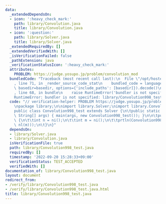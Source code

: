 ```yaml
---
data:
  _extendedDependsOn:
  - icon: ':heavy_check_mark:'
    path: library/Convolution.java
    title: library/Convolution.java
  - icon: ':question:'
    path: library/Solver.java
    title: library/Solver.java
  _extendedRequiredBy: []
  _extendedVerifiedWith: []
  _isVerificationFailed: false
  _pathExtension: java
  _verificationStatusIcon: ':heavy_check_mark:'
  attributes:
    PROBLEM: https://judge.yosupo.jp/problem/convolution_mod
  bundledCode: "Traceback (most recent call last):\n  File \"/opt/hostedtoolcache/Python/3.10.6/x64/lib/python3.10/site-packages/onlinejudge_verify/documentation/build.py\"\
    , line 71, in _render_source_code_stat\n    bundled_code = language.bundle(stat.path,\
    \ basedir=basedir, options={'include_paths': [basedir]}).decode()\n  File \"/opt/hostedtoolcache/Python/3.10.6/x64/lib/python3.10/site-packages/onlinejudge_verify/languages/user_defined.py\"\
    , line 68, in bundle\n    raise RuntimeError('bundler is not specified: {}'.format(str(path)))\n\
    RuntimeError: bundler is not specified: library/Convolution998_test.java\n"
  code: "// verification-helper: PROBLEM https://judge.yosupo.jp/problem/convolution_mod\n\
    \npackage library;\n\nimport library.Solver;\nimport library.Convolution;\n\n\
    public class Convolution998_test extends Solver {\n\tpublic static void main(final\
    \ String[] args) { main(args, new Convolution998_test()); }\n\n\tpublic void solve()\
    \ {\n\t\tint n = ni();\n\t\tint m = ni();\n\t\tprtln(Convolution998.cnv.cnv(nl(n),\
    \ nl(m)));\n\t}\n}"
  dependsOn:
  - library/Solver.java
  - library/Convolution.java
  isVerificationFile: true
  path: library/Convolution998_test.java
  requiredBy: []
  timestamp: '2022-09-20 15:28:33+09:00'
  verificationStatus: TEST_ACCEPTED
  verifiedWith: []
documentation_of: library/Convolution998_test.java
layout: document
redirect_from:
- /verify/library/Convolution998_test.java
- /verify/library/Convolution998_test.java.html
title: library/Convolution998_test.java
---
```

